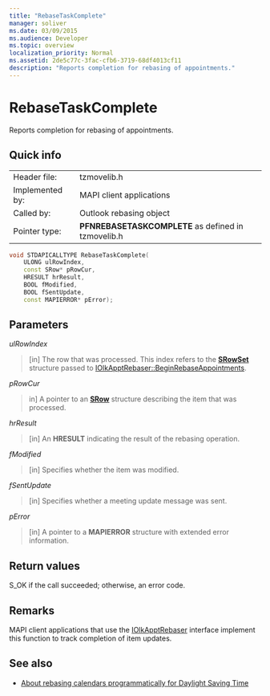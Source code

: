 ```yaml
---
title: "RebaseTaskComplete"
manager: soliver
ms.date: 03/09/2015
ms.audience: Developer
ms.topic: overview
localization_priority: Normal
ms.assetid: 2de5c77c-3fac-cfb6-3719-68df4013cf11
description: "Reports completion for rebasing of appointments."
---
```


# RebaseTaskComplete

Reports completion for rebasing of appointments.
  
## Quick info

|||
|:-----|:-----|
|Header file:  <br/> |tzmovelib.h  <br/> |
|Implemented by:  <br/> |MAPI client applications  <br/> |
|Called by:  <br/> |Outlook rebasing object  <br/> |
|Pointer type:  <br/> |**PFNREBASETASKCOMPLETE** as defined in tzmovelib.h  <br/> |
   
```cpp
void STDAPICALLTYPE RebaseTaskComplete(  
    ULONG ulRowIndex, 
    const SRow* pRowCur, 
    HRESULT hrResult, 
    BOOL fModified, 
    BOOL fSentUpdate, 
    const MAPIERROR* pError); 

```

## Parameters

_ulRowIndex_
  
> [in] The row that was processed. This index refers to the **[SRowSet](http://msdn.microsoft.com/library/7e3761be-afd6-46cb-9a08-25e9016c1241%28Office.15%29.aspx)** structure passed to [IOlkApptRebaser::BeginRebaseAppointments](iolkapptrebaser-beginrebaseappointments.md).
    
_pRowCur_
  
> in] A pointer to an **[SRow](http://msdn.microsoft.com/library/369c2d5c-8c2b-4314-9cb2-aaa89580aa2b%28Office.15%29.aspx)** structure describing the item that was processed. 
    
_hrResult_
  
> [in] An **HRESULT** indicating the result of the rebasing operation. 
    
_fModified_
  
> [in] Specifies whether the item was modified.
    
_fSentUpdate_
  
> [in] Specifies whether a meeting update message was sent. 
    
_pError_
  
> [in] A pointer to a **MAPIERROR** structure with extended error information. 
    
## Return values

S_OK if the call succeeded; otherwise, an error code.
  
## Remarks

MAPI client applications that use the [IOlkApptRebaser](iolkapptrebaser.md) interface implement this function to track completion of item updates. 
  
## See also

- [About rebasing calendars programmatically for Daylight Saving Time](about-rebasing-calendars-programmatically-for-daylight-saving-time.md)

